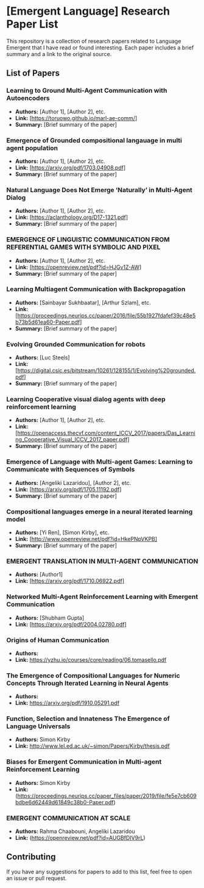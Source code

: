 # [Emergent Language] Research Paper List

This repository is a collection of research papers related to Language Emergent that I have read or found interesting. Each paper includes a brief summary and a link to the original source.

## List of Papers

### Learning to Ground Multi-Agent Communication with Autoencoders

- **Authors:** [Author 1], [Author 2], etc.
- **Link:** [https://toruowo.github.io/marl-ae-comm/]
- **Summary:** [Brief summary of the paper]

### Emergence of Grounded compositional langauage in multi agent population

- **Authors:** [Author 1], [Author 2], etc.
- **Link:** [https://arxiv.org/pdf/1703.04908.pdf]
- **Summary:** [Brief summary of the paper]

### Natural Language Does Not Emerge ‘Naturally’ in Multi-Agent Dialog

- **Authors:** [Author 1], [Author 2], etc.
- **Link:** [https://aclanthology.org/D17-1321.pdf]
- **Summary:** [Brief summary of the paper]

### EMERGENCE OF LINGUISTIC COMMUNICATION FROM REFERENTIAL GAMES WITH SYMBOLIC AND PIXEL

- **Authors:** [Author 1], [Author 2], etc.
- **Link:** [https://openreview.net/pdf?id=HJGv1Z-AW]
- **Summary:** [Brief summary of the paper]

### Learning Multiagent Communication with Backpropagation

- **Authors:** [Sainbayar Sukhbaatar], [Arthur Szlam], etc.
- **Link:** [https://proceedings.neurips.cc/paper/2016/file/55b1927fdafef39c48e5b73b5d61ea60-Paper.pdf]
- **Summary:** [Brief summary of the paper]

### Evolving Grounded Communication for robots

- **Authors:** [Luc Steels]
- **Link:** [https://digital.csic.es/bitstream/10261/128155/1/Evolving%20grounded.pdf]
- **Summary:** [Brief summary of the paper]

### Learning Cooperative visual dialog agents with deep reinforcement learning

- **Authors:** [Author 1], [Author 2], etc.
- **Link:** [https://openaccess.thecvf.com/content_ICCV_2017/papers/Das_Learning_Cooperative_Visual_ICCV_2017_paper.pdf]
- **Summary:** [Brief summary of the paper]

### Emergence of Language with Multi-agent Games: Learning to Communicate with Sequences of Symbols

- **Authors:** [Angeliki Lazaridou], [Author 2], etc.
- **Link:** [https://arxiv.org/pdf/1705.11192.pdf]
- **Summary:** [Brief summary of the paper]

### Compositional languages emerge in a neural iterated learning model

- **Authors:** [Yi Ren], [Simon Kirby], etc.
- **Link:** [http://www.openreview.net/pdf?id=HkePNpVKPB]
- **Summary:** [Brief summary of the paper]

### EMERGENT TRANSLATION IN MULTI-AGENT COMMUNICATION

- **Authors:** [Author1]
- **Link:** [https://arxiv.org/pdf/1710.06922.pdf]

### Networked Multi-Agent Reinforcement Learning with Emergent Communication

- **Authors:** [Shubham Gupta]
- **Link:** [https://arxiv.org/pdf/2004.02780.pdf]

### Origins of Human Communication

- **Authors:** 
- **Link:** https://yzhu.io/courses/core/reading/06.tomasello.pdf

### The Emergence of Compositional Languages for Numeric Concepts Through Iterated Learning in Neural Agents

- **Authors:** 
- **Link:** https://arxiv.org/pdf/1910.05291.pdf

### Function, Selection and Innateness The Emergence of Language Universals

- **Authors:**  Simon Kirby
- **Link:** http://www.lel.ed.ac.uk/~simon/Papers/Kirby/thesis.pdf

### Biases for Emergent Communication in Multi-agent Reinforcement Learning

- **Authors:**  Simon Kirby
- **Link:** (https://proceedings.neurips.cc/paper_files/paper/2019/file/fe5e7cb609bdbe6d62449d61849c38b0-Paper.pdf)

### EMERGENT COMMUNICATION AT SCALE

- **Authors:**  Rahma Chaabouni, Angeliki Lazaridou
- **Link:** (https://openreview.net/pdf?id=AUGBfDIV9rL)


## Contributing
If you have any suggestions for papers to add to this list, feel free to open an issue or pull request.
